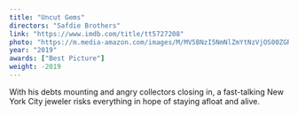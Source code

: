 ```yaml
---
title: "Uncut Gems"
directors: "Safdie Brothers"
link: "https://www.imdb.com/title/tt5727208"
photo: "https://m.media-amazon.com/images/M/MV5BNzI5NmNlZmYtNzVjOS00ZGRhLTlkZGUtNWYxODE5MDgyOThiXkEyXkFqcGdeQXVyNjAyNTIzOTM@._V1_FMjpg_UX1280_.jpg"
year: "2019"
awards: ["Best Picture"]
weight: -2019
---
```

With his debts mounting and angry collectors closing in, a fast-talking New York City jeweler risks everything in hope of staying afloat and alive.